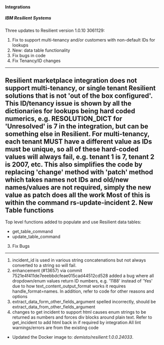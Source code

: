 
#### Integrations
##### IBM Resilient Systems
Three updates to Resilient version 1.0.10 3061129:
1. Fix to support multi-tenancy and/or customers with non-default IDs for lookups
2. New: data table functionality
3. Fix bugs in code
1. Fix Tenancy/ID changes
-------------------------
Resilient marketplace integration does not support multi-tenancy, or single tenant Resilient solutions that is not 'out of the box configured'. 
This ID/tenancy issue is shown by all the dictionaries for lookups being hard coded numerics, e.g. RESOLUTION_DICT for 'Unresolved' is 7 in the integration, but can be something else in Resilient. For multi-tenancy, each tenant MUST have a different value as IDs must be unique, so all of these hard-coded values will always fail, e.g. tenant 1 is 7, tenant 2 is 2007, etc.
This also simplifies the code by replacing 'change' method with 'patch' method which takes names not IDs and old/new names/values are not required, simply the new value as patch does all the work
Most of this is within the command rs-update-incident
2. New Table functions
-------------------
Top level functions added to populate and use Resilient data tables:
- get_table_command
- update_table_command
3. Fix Bugs
-----------
1. incident_id is used in various string concatenations but not always converted to a string so will fail.
2. enhancement (#13657) via commit 7521e4f411de7eeebbdcfeae015cad44512cd528 added a bug where all dropdown/enum values
	return ID numbers, e.g. '1188' instead of 'Yes' due to how text_content_output_format works
	it requires handle_format=names. In addition, refer to code for other reasons and options
3. extract_data_form_other_fields_argument spelled incorrectly, should be extract_data_from_other_fields_argument
4. changes to get incident to support html causes enum strings to be returned as numbers and forces div blocks around plain text. Refer to get_incident to add html back in if required by integration
All lint warnings/errors are from the existing code
- Updated the Docker image to: *demisto/resilient:1.0.0.24033*.
